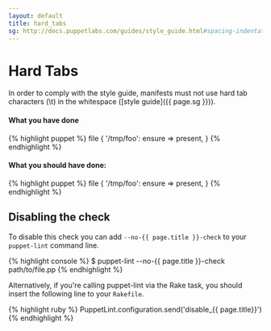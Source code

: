 ```yaml
---
layout: default
title: hard_tabs
sg: http://docs.puppetlabs.com/guides/style_guide.html#spacing-indentation--whitespace
---
```


# Hard Tabs

In order to comply with the style guide, manifests must not use hard tab
characters (\t) in the whitespace ([style guide]({{ page.sg }})).

#### What you have done
{% highlight puppet %}
file { '/tmp/foo':
        ensure => present,
}
{% endhighlight %}

#### What you should have done:
{% highlight puppet %}
file { '/tmp/foo':
  ensure => present,
}
{% endhighlight %}

## Disabling the check

To disable this check you can add `--no-{{ page.title }}-check` to your
`puppet-lint` command line.

{% highlight console %}
$ puppet-lint --no-{{ page.title }}-check path/to/file.pp
{% endhighlight %}

Alternatively, if you're calling puppet-lint via the Rake task, you should
insert the following line to your `Rakefile`.

{% highlight ruby %}
PuppetLint.configuration.send('disable_{{ page.title}}')
{% endhighlight %}
